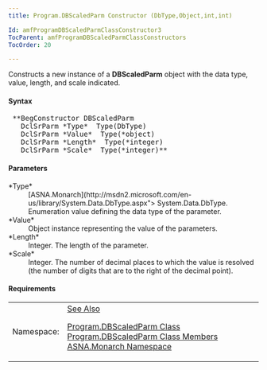 ```yaml
---
title: Program.DBScaledParm Constructor (DbType,Object,int,int)

Id: amfProgramDBScaledParmClassConstructor3
TocParent: amfProgramDBScaledParmClassConstructors
TocOrder: 20

---
```


Constructs a new instance of a **DBScaledParm** object with the data type, value, length, and scale indicated.

#### Syntax
<pre class="syntax"> **BegConstructor DBScaledParm
   DclSrParm *Type*  Type(DbType)
   DclSrParm *Value*  Type(*object)
   DclSrParm *Length*  Type(*integer)
   DclSrParm *Scale*  Type(*integer)**       </pre>

#### Parameters
<dl>
        <dt>
 *Type* 
        </dt>
        <dd>
          [ASNA.Monarch](http://msdn2.microsoft.com/en-us/library/System.Data.DbType.aspx">
        System.Data.DbType</a>. Enumeration value defining the data
        type of the parameter.</dd>
        <dt>
 *Value* 
        </dt>
        <dd>Object instance representing the value of the
        parameters.</dd>
        <dt>
 *Length* 
        </dt>
        <dd>Integer. The length of the parameter.</dd>
        <dt>
 *Scale* 
        </dt>
        <dd>Integer. The number of decimal places to which the
        value is resolved (the number of digits that are to the
        right of the decimal point).</dd>
</dl>

<!-- start -->

#### Requirements
<table class="dttable" cellspacing="0" cellpadding="4" width="60%">
           <colgroup>
            <col width="15%" style="font-weight:bold" />
            <col width="85%" />
          </colgroup>
          <tr>
            <td>Namespace:</td>
            <td><a href="amfMonarchNamespace.html)</td>
          </tr>
          <tr>
            <td>Assembly:</td>
            <td>ASNA.VisualRPG.Runtime.DLL</td>
          </tr>
         <tr>
            <td>Platforms:</td>
            <td> Windows Server 2012, Windows Server 2012 R2, Windows Server 2016, Windows 7, Windows 8 Pro, Windows 10 Pro</td>
         </tr>
</table>

<!-- end --> 

#### See Also
[ Program.DBScaledParm Class](amfProgramDBScaledParmClass.html) <br /> [ Program.DBScaledParm Class Members](amfProgramDBScaledParmClassMembers.html) <br /> [ASNA.Monarch Namespace](amfMonarchNamespace.html) 
